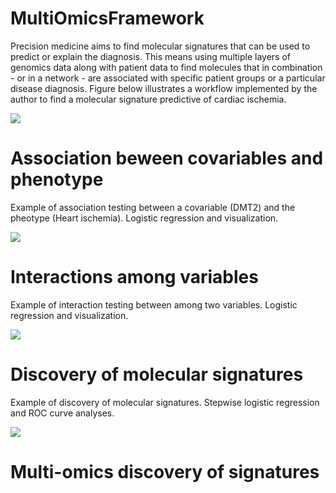 # MultiOmicsFramework
Precision medicine aims to find molecular signatures that can be used to predict or explain the diagnosis. This means using multiple layers of genomics data along with patient data to find molecules that in combination - or in a network - are associated with specific patient groups or a particular disease diagnosis. Figure below illustrates a workflow implemented by the author to find a molecular signature predictive of cardiac ischemia.

![](https://blogger.googleusercontent.com/img/b/R29vZ2xl/AVvXsEjv9qDPQ4AmxeRF_KFbRISVAC6vEUZzKB-eoi0Hb6vYZk2x-xygKsdXW-4B1JJLDTeuV68oK90u2URRXQYXzdx7gmS5GBQM2os9YQEzzuTDX1kAd-H8As-uVvBlNKgmqnNvcbtUxE27lA4X-YkZuX5YrafUKz4Ey0B0rxbwLkXp9e5rcSz-OdcDR6MFb9Y/s821/1702118964737.jpeg)

# Association beween covariables and phenotype
Example of association testing between a covariable (DMT2) and the pheotype (Heart ischemia). Logistic regression and visualization.

![](https://blogger.googleusercontent.com/img/b/R29vZ2xl/AVvXsEgp92x6prs0Z5nVmkqT91mbDOI72Myk4nylO6OfMfrVtHVBsn-jbp8C0sEtGGD2MgoqvykHQ7AXsfvZIoB-YQ_DO-DWsUMS_fWiXggc_L8521o8MspzjCWeKi1kPd2EI9f05bQY2GrheDb-DlEKg40mibgFFE_MPrFb9-6BU03r18Mfs3ICPv6ZavRYOdM/s2500/Figure1.png)

# Interactions among variables
Example of interaction testing between among two variables. Logistic regression and visualization.

![](https://blogger.googleusercontent.com/img/b/R29vZ2xl/AVvXsEhhs5b5Em_-dWE4r1Xoave8YO4jS7yL1d7oqIBXTMcU8KfSO1njCTN5PR-JF6WO_8nILhZi5w4ko987ugitsYgw6wMoIlUtp8VJe4Cdpa18-NaV12tLJ3soougF1jzRxpfFoVbPYWPJxVgY7JDFZtu9xxFMC4EccN1-FWsdNEe_y2ZfJrsJeeP0YkHhoTg/s2181/Figure2.png)


# Discovery of molecular signatures
Example of discovery of molecular signatures. Stepwise logistic regression and ROC curve analyses.

![](https://blogger.googleusercontent.com/img/b/R29vZ2xl/AVvXsEhSDRUyaU-u-rYHgOHvqsPHamd7nf58m53Up7KWGLcXj6766vj1a1_ZFnmLelYZrxEdw-h2L0WTjEoXF-kQ_v0hBoIKIvXO42YB1fMh29nJ0DveYn8DCd41J09svEzU6MH5_8VQE0pMVUlELsfaHP6hjwU9q0nGo4Hmy76ut9iAskD-MdelMRULdbgeRgc/s2058/Figure4.png)

# Multi-omics discovery of signatures
